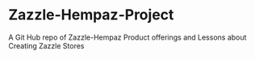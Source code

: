 # Zazzle-Hempaz-Project
A Git Hub repo of Zazzle-Hempaz Product offerings and Lessons about Creating Zazzle Stores
